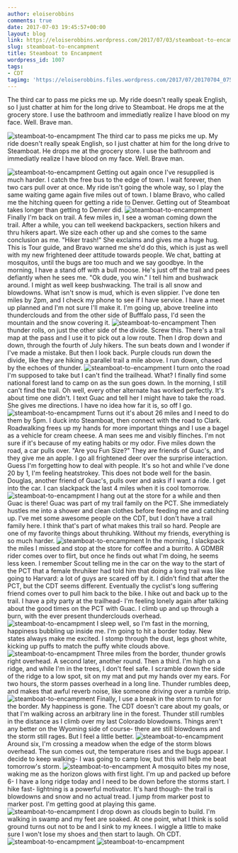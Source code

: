 ```yaml
---
author: eloiserobbins
comments: true
date: 2017-07-03 19:45:57+00:00
layout: blog
link: https://eloiserobbins.wordpress.com/2017/07/03/steamboat-to-encampment/
slug: steamboat-to-encampment
title: Steamboat to Encampment
wordpress_id: 1007
tags:
- CDT
tagimg: 'https://eloiserobbins.files.wordpress.com/2017/07/20170704_075535.jpg'
---
```


The third car to pass me picks me up. My ride doesn't really speak English, so I just chatter at him for the long drive to Steamboat. He drops me at the grocery store. I use the bathroom and immediatly realize I have blood on my face. Well. Brave man. 


![steamboat-to-encampment](https://eloiserobbins.files.wordpress.com/2017/07/20170704_075535.jpg)
The third car to pass me picks me up. My ride doesn't really speak English, so I just chatter at him for the long drive to Steamboat. He drops me at the grocery store. I use the bathroom and immediatly realize I have blood on my face. Well. Brave man. 

![steamboat-to-encampment](https://eloiserobbins.files.wordpress.com/2017/07/20170704_122154.jpg)
Getting out again once I've resupplied is much harder. I catch the free bus to the edge of town. I wait forever, then two cars pull over at once. My ride isn't going the whole way, so I play the same waiting game again five miles out of town. I blame Bravo, who called me the hitching queen for getting a ride to Denver. Getting out of Steamboat takes longer than getting to Denver did.
![steamboat-to-encampment](https://eloiserobbins.files.wordpress.com/2017/07/20170704_122157.jpg)
Finally I'm back on trail. A few miles in, I see a woman coming down the trail. After a while, you can tell weekend backpackers, section hikers and thru hikers apart. We size each other up and she comes to the same conclusion as me. "Hiker trash!" She exclaims and gives me a huge hug. This is Tour guide, and Bravo warned me she'd do this, which is just as well with my new frightened deer attitude towards people. We chat, batting at mosquitos, until the bugs are too much and we say goodbye.
In the morning, I have a stand off with a bull moose. He's just off the trail and pees defiantly when he sees me. "Ok dude, you win." I tell him and bushwack around. I might as well keep bushwacking. The trail is all snow and blowdowns. What isn't snow is mud, which is even slippier. I've done ten miles by 2pm, and I check my phone to see if I have service. I have a meet up planned and I'm not sure I'll make it. I'm going up, above treeline into thunderclouds and from the other side of Bufffalo pass, I'd seen the mountain and the snow covering it. 
![steamboat-to-encampment](https://eloiserobbins.files.wordpress.com/2017/07/20170705_100412.jpg)
Then thunder rolls, on just the other side of the divide. Screw this. There's a trail map at the pass and I use it to pick out a low route. Then I drop down and down, through the fourth of July hikers. The sun beats down and I wonder if I've made a mistake. But then I look back. Purple clouds run down the divide, like they are hiking a parallel trail a mile above. I run down, chased by the echoes of thunder.
![steamboat-to-encampment](https://eloiserobbins.files.wordpress.com/2017/07/20170706_145549.jpg)
I turn onto the road I'm supposed to take but I can't find the trailhead. What? I finally find some national forest land to camp on as the sun goes down. In the morning, I still can't find the trail. Oh well, every other alternate has worked perfectly. It's about time one didn't. I text Guac and tell her I might have to take the road. She gives me directions. I have no idea how far it is, so off I go.
![steamboat-to-encampment](https://eloiserobbins.files.wordpress.com/2017/07/20170706_180034.jpg)
Turns out it's about 26 miles and I need to do them by 5pm. I duck into Steamboat, then connect with the road to Clark. Roadwalking frees up my hands for more important things and I use a bagel as a vehicle for cream cheese. A man sees me and visibly flinches. I'm not sure if it's because of my eating habits or my odor. 
Five miles down the road, a car pulls over. "Are you Fun Size?" They are friends of Guac's, and they give me an apple. I go all frightened deer over the surprise interaction. Guess I'm forgetting how to deal with people. It's so hot and while I've done 20 by 1, I'm feeling heatstrokey. This does not bode well for the basin. Douglas, another friend of Guac's, pulls over and asks if I want a ride. I get into the car. I can slackpack the last 4 miles when it is cool tomorrow. 
![steamboat-to-encampment](https://eloiserobbins.files.wordpress.com/2017/07/20170707_074133.jpg)
I hang out at the store for a while and then Guac is there! Guac was part of my trail family on the PCT. She immediately hustles me into a shower and clean clothes before feeding me and catching up. 
I've met some awesome people on the CDT, but I don't have a trail family here. I think that's part of what makes this trail so hard. People are one of my favorite things about thruhiking. Without my friends, everything is so much harder.
![steamboat-to-encampment](https://eloiserobbins.files.wordpress.com/2017/07/20170707_074141.jpg)
In the morning, I slackpack the miles I missed and stop at the store for coffee and a burrito. A GDMBR rider comes over to flirt, but once he finds out what I'm doing, he seems less keen. I remember Scout telling me in the car on the way to the start of the PCT that a female thruhiker had told him that doing a long trail was like going to Harvard: a lot of guys are scared off by it. I didn't find that after the PCT, but the CDT seems different. Eventually the cyclist's long suffering friend comes over to pull him back to the bike. 
I hike out and back up to the trail. I have a pity party at the trailhead- I'm feeling lonely again after talking about the good times on the PCT with Guac. I climb up and up through a burn, with the ever present thunderclouds overhead.
![steamboat-to-encampment](https://eloiserobbins.files.wordpress.com/2017/07/20170707_113828.jpg)
I sleep well, so I'm fast in the morning, happiness bubbling up inside me. I'm going to hit a border today. New states always make me excited. I stomp through the dust, legs ghost white, kicking up puffs to match the puffy white clouds above.
![steamboat-to-encampment](https://eloiserobbins.files.wordpress.com/2017/07/20170707_095708.jpg)
Three miles from the border, thunder growls right overhead. A second later, another round. Then a third. I'm high on a ridge, and while I'm in the trees, I don't feel safe. I scramble down the side of the ridge to a low spot, sit on my mat and put my hands over my ears. For two hours, the storm passes overhead in a long line. Thunder rumbles deep, and makes that awful reverb noise, like someone driving over a rumble strip. 
![steamboat-to-encampment](https://eloiserobbins.files.wordpress.com/2017/07/20170707_154636.jpg)
Finally, I use a break in the storm to run for the border. My happiness is gone. The CDT doesn't care about my goals, or that I'm walking across an arbitrary line in the forest. Thunder still rumbles in the distance as I climb over my last Colorado blowdowns. Things aren't any better on the Wyoming side of course- there are still blowdowns and the storm still rages. But I feel a little better.
![steamboat-to-encampment](https://eloiserobbins.files.wordpress.com/2017/07/20170707_154941.jpg)
Around six, I'm crossing a meadow when the edge of the storm blows overhead. The sun comes out, the temperature rises and the bugs appear. I decide to keep walking- I was going to camp low, but this will help me beat tomorrow's storm.
![steamboat-to-encampment](https://eloiserobbins.files.wordpress.com/2017/07/20170708_084704.jpg)
A mosquito bites my nose, waking me as the horizon glows with first light. I'm up and packed up before 6- I have a long ridge today and I need to be down before the storms start. I hike fast- lightning is a powerful motivator. It's hard though- the trail is blowdowns and snow and no actual tread. I jump from marker post to marker post. I'm getting good at playing this game.
![steamboat-to-encampment](https://eloiserobbins.files.wordpress.com/2017/07/20170708_054930.jpg)
I drop down as clouds begin to build. I'm walking in swamp and my feet are soaked. At one point, what I think is solid ground turns out not to be and I sink to my knees. I wiggle a little to make sure I won't lose my shoes and then start to laugh. Oh CDT.
![steamboat-to-encampment](https://eloiserobbins.files.wordpress.com/2017/07/20170708_075013.jpg)
![steamboat-to-encampment](https://eloiserobbins.files.wordpress.com/2017/07/20170708_112926.jpg)
